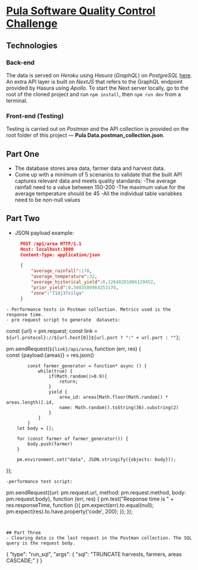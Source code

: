 # [Pula Software Quality Control Challenge](https://github.com/wanjugu96/pula-test.git)
## Technologies
### Back-end
The data is served on *Heroku* using *Hasura* (*GraphQL*) on *PostgreSQL* [here](https://farmer-data.herokuapp.com/).
An extra API layer is built on *NextJS* that refers to the GraphQL endpoint provided by Hasura using *Apollo*.
To start the Next server locally, go to the root of the cloned project and run `npm install`, then `npm run dev` from a terminal.
### Front-end (Testing)
Testing is carried out on *Postman* and the API collection is provided on the root folder of this project &mdash; **Pula Data.postman_collection.json**.

## Part One
- The database stores area data, farmer data and harvest data. 
- Come up with a minimum of 5 scenarios to validate that the built API captures relevant data and meets quality standards:
        -The average rainfall need to a value between 150-200
        -The maximum value for the average temperature should be 45
        -All the individual table variabkes need to be non-null values
        


## Part Two
- JSON payload example:
  ```json
    POST /api/area HTTP/1.1
    Host: localhost:3000
    Content-Type: application/json

    {
        "average_rainfall":178,
        "average_temperature":32,
        "average_historical_yield":0.12648281866129452,
        "prior_yield":0.5603589464253178,
        "zone":"71dj37vilga"
    }
 ```
- Performance tests in Postman collection. Metrics used is the response time.
- pre request script to generate  datasets:
```
const {url} = pm.request;
const link = `${url.protocol}://${url.host[0]}${url.port ? ":" + url.port : ""}`;

pm.sendRequest(`${link}/api/area`, function (err, res) {        
            const {payload:{areas}} = res.json()
            
            const farmer_generator = function* async () {
                while(true) {
                    if(Math.random()>0.9){
                        return;
                    }
                    yield {
                        area_id: areas[Math.floor(Math.random() * areas.length)].id,
                        name: Math.random().toString(36).substring(2)
                    }
                }
            }
        let body = [];

        for (const farmer of farmer_generator()) {
            body.push(farmer)
        }
        
        pm.environment.set("data", JSON.stringify({objects: body}));
});
```
-performance test script:
```
pm.sendRequest({url: pm.request.url, method: pm.request.method, body: pm.request.body}, function (err, res) {
        pm.test("Response time is " + res.responseTime, function (){
        pm.expect(err).to.equal(null);
        pm.expect(res).to.have.property('code', 200);
        });
    });
```


## Part Three
- Clearing data is the last request in the Postman collection. The SQL query is the request body.
```
{
    "type": "run_sql",
    "args": {
        "sql": "TRUNCATE harvests, farmers, areas CASCADE;"
    }
}
```
